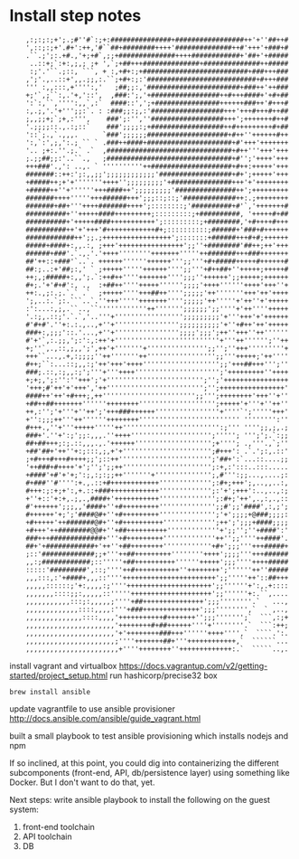 # Install step notes

		,:;:;:;+';.;#''#`:;+:###############+#################++'+''##++#
		',::;:;+'.#+':++,'#``##+########++++'##############++#'+++'+###+#
		.``.;';:.+#.,'+;+#`,;;+##############++++############+'##+'+#####
		 ..::+;`:+:,;,; ;+ ',`;+##+++##############+##############++#####
		 :;'.'``.;::, ```, + :,+#+:;+##########################+###+++###
		,';'.,..::+',,.;;,:.``;+#+:;:'###########################+#+++###
		''' :,,:::,+'''':,'   ;##;;:,'#######################+###++'++###
		+;'`,;``:,.'+,'::',  ,###:';,'+#################++#+++####+'+#+##
		':`:,``,'''':,,`,:`  ####::',';+################++++++###++'#+++#
		:,.;,'.'+''';;:`. : :###;;:;,:'##################+++'+++#+++#++##
		;,,;;+;`;+,:''',    ###';:'',''##################+++';+++++++#++#
		'.;;;;::.,.:;::`    ###';;;;:;+##################++#+++++++++#+##
		'::`;.,`.,,,.      `###';;;;;;####################+#++''++++++#++
		':,`:',;,':.; `` ` .###++####+#####################+#'+++'+++++++
		'.. ;+:.''.;.` .`  ,###############################+#++'''+++'+++
		;.;;##;;:'..``.,   ;###############################+#'';'++++'+++
		+++###'.,': ..,. ` ''''''''''++####################+#++:+++++'+++
		#######::++:';:,,;;';;;;;;;;;;;;'##################+#+';+++++'+++
		+#####++;+'+'''''''++++'';;;;;;;;;'+###############+++'+'++++++++
		+#####++''+''''''+++####++';;;;;;;;;'###############++';+++++++++
		#######++++'''''+++######+++';;;::;::;'#############++:.;++++++++
		#######+##+'''++++#######++++';::::::::;'##########+#'`,'+++++++#
		##########+''+++++####+++++++++;:::::::::;+##########, '+++++#+##
		##########+'+++++####+++++++++++';:::::::::;+########,'+#++++#+++
		##########++'+'+++'#++++++++++++#+;::::::::::;######+'###+#++++++
		############++';;.;+++++++++++++++++';:::::::+######+++#+#;++++++
		#####+####+:,,.:, ;+++'++++++++++++++++';;''+########'##++;++'+++
		######+###'.`.,.'.'++++''''''''+++++++'''''++#######+++###+++++++
		##'++::+###'`..`. ++++++''''''++++++''';;'''+#+#####+++++#++++++#
		##:;..:+'##;:,' ` ;+++++'''''++++++'''';;'''+#++##+''+++++;+++++#
		++;,;#####+:,,';.`:++#++''''+++++++'''';;;''++++++';;+++++;++++++
		#+;.'+'#+#':, .,  :+##++''''+++++'''''';;;;'++++''''''++++'+++''+
		++:.,;:.;.`.` .`  ;+++++''''+++##++'''';;;;;'++'''''''+++'++'++++
		';,..:.`;:.```..`.''+++'''''+++++++'''';;;;;'++'''''+'++''+'+++++
		:':...:,;,.``..,``''''''''''''++''''''';;;;;;';;''''+'++''''+++++
		'.:;,.::;'.`.`,'..'''+''''''''''''''''';;;;;;;;;'+'''+++'+'++++++
		#'#+#'.''+:.:.,..,+''+'''''''''''''''';;;;;;;;;;'+''+#++'++'+++++
		###+:,;;;'::.'...,+''+'''''''''''''''';;;;';;;';++''+++''++''''''
		#'+'`,:.;;,';:':,:++'+''''''''''''''''''''''''''+'''++'''''';''++
		+;''`,.,::,;,,';',++'+'''''''+''''''''''''''';;'';''+++'''''''''+
		+++``...,.+,:;;;;''++'''''''++''''''''''''''''';;'''+++++;'++''''
		#++;``:...::;,,:;'++'+++'++++''''''''''''''''''';;'+++##+++''';''
		###;.::,:;,,:;';'''+'''++++''''''''''''''''''''';'+++++++++''++++
		+;+;,';:'':''+++';'+'''''''''''''''''''''''';'';'++++++++++++++++
		'+++;#'++'+'+++','++'''''''''''''''''''''''';'';++++++++++++++++'
		####++'++'+#+++;,++''''''''''''''''''''''';;''';++++++++'+++''+''
		+##++##+++++++''''''++++++++''''''''''''''''''';+++++'+'''+''++''
		++,:'';'+'''+''++';'+++###++++++''''''''''''''''+''''`';'''''+++'
		+'':;;;++'''++''''''++++++++''''''''''''''''''''''''' '''''''':''
		#+++.,''+'''+++++'''''++'''''''''''''''''''''''':;''' '''';;,;,.;
		###+'.''+':;';;:,,,.''++++'''''''''''''''''''';'''''; ''';';.`:;;
		##+##+++;:;.::,,,.,.'++++++''''''''''''''''''';+''''; .,'''.,`;''
		+##'##+'++''+:;:::,;,+'+'''''''''''''''''''''';#+++': .`.';:,.::'
		;+#+++#+++#++++;;';::++''''''''''''''''''''''';'##+':`...::....;;
		'++###+#++++'+';'';';;++'''''''''''''''''''''';:+,:':::..:::.....
		+####'+#'+'+;':;,:;:;;++'''''''+'''''''''''''';,#''':;;...,....;:
		#+###''#'''':+.,.::+#++++++++++++''''''''''''';:#+;+++';,..,,..:,
		#+++:;:+;+':,+.::+###++++++++++++''''''''''''';:'+';+++':..,..,:;
		+''+::'+:+,.;,.,####+'+++++++++++'''''''''''''';:#+;'++',.,:,.,::
		#'++++++';;;,,'####+''+#+++++++++'''''''''''''';;#';;'####',:,;';
		#++++++'+;';'####@#+''+#+++++++++'''''''''''''';'+';;;;+@###;;;;:
		+#+++++'++#######@#+''+#++++++++++''''''''''''';++';';;;+####;;;;
		+#+++'++########@@#+''+##++++++++++'''''''''''''+';;'';''+####':'
		###+++#############+'''+#+++++++++'''''''''''''++'';;''''++####'.
		##+'+############+'++''+##++++++++''''''''''''+#+';;;'''+++#####+
		;::'#############;;+'''++##+++++++++''''''''++++';;;;'''+++######
		,,:;############;::'''''+##++++++++++''''''+++++';;;''''++++#####
		:::::'#########',::;''''++#+++++++++++''++++++++';''''''++''#####
		,,,:::,:'+####+,,,::''''+++++++++++++++++++++++';;'''''++'::##+++
		,,,,,::::::;'+:,,,,:;''''+++++++++++++++++++++';;''''''+':,.+::::
		,,,,,,,::::;;:,,,,,::'''''++++++++++++++++++++';;''''''+:.``,....
		,,,,,,,,,,,:::;:,,,,,;''''+##+++++++++++++++';;;''''''''.`   ...,
		,,,,,,,,,,,,,::::,,,,:'''+###++++++++++++++';;;'''''''',`  ` ,..,
		,,,,,,,,,,,,,,::::,,,,'+++++++++++#+++++++'';;;''''''';`  ```,:;+
		,,,,,,,,,,,,,,,,,,,,,,'++++++++#+##++++++''''+''''''''.`  ```:++;
		,,,,,,,,,,,,,,,,,,,,,,'+'++++++++###+++''''''++++'''',`  ````.':.
		,,,,,,,,,,,,,,,,,,,,,,;''''+++++++##+'''++++++++++++,`  ``````...
		,,,,,,,,,,,,,,,,,,,,,,,+''''++++++++''+++++++++++++:.`  `````..,.


install vagrant and virtualbox
https://docs.vagrantup.com/v2/getting-started/project_setup.html
run hashicorp/precise32 box

	brew install ansible

update vagrantfile to use ansible provisioner
http://docs.ansible.com/ansible/guide_vagrant.html

built a small playbook to test ansible provisioning which installs
nodejs and npm

If so inclined, at this point, you could dig into containerizing the
different subcomponents (front-end, API, db/persistence layer) using
something like Docker. But I don't want to do that, yet.

Next steps:
write ansible playbook to install the following on the guest system:
1) front-end toolchain
2) API toolchain
3) DB



